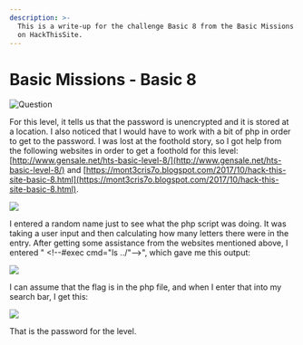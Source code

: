 ```yaml
---
description: >-
  This is a write-up for the challenge Basic 8 from the Basic Missions category
  on HackThisSite.
---
```


# Basic Missions - Basic 8

![Question](../../.gitbook/assets/screenshot-2021-01-25-163044.png)

For this level, it tells us that the password is unencrypted and it is stored at a location. I also noticed that I would have to work with a bit of php in order to get to the password. I was lost at the foothold story, so I got help from the following websites in order to get a foothold for this level: [http://www.gensale.net/hts-basic-level-8/](http://www.gensale.net/hts-basic-level-8/) and [https://mont3cris7o.blogspot.com/2017/10/hack-this-site-basic-8.html](https://mont3cris7o.blogspot.com/2017/10/hack-this-site-basic-8.html).

![](../../.gitbook/assets/screenshot-2021-01-25-163646.png)

I entered a random name just to see what the php script was doing. It was taking a user input and then calculating how many letters there were in the entry. After getting some assistance from the websites mentioned above, I entered " &lt;!--\#exec cmd="ls ../"--&gt;", which gave me this output:

![](../../.gitbook/assets/screenshot-2021-01-25-165003.png)

I can assume that the flag is in the php file, and when I enter that into my search bar, I get this:

![](../../.gitbook/assets/screenshot-2021-01-25-165015.png)

That is the password for the level.

